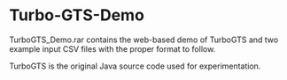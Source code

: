 # Turbo-GTS-Demo

TurboGTS_Demo.rar contains the web-based demo of TurboGTS and two example input CSV files with the proper format to follow. 

TurboGTS is the original Java source code used for experimentation. 

